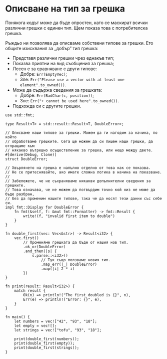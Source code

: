 # Описване на тип за грешка 

Понякога кодът може да бъде опростен, като се маскират всички различни грешки
с единен тип. Щем показа това с потребителска грешка.

Ръждьо ни позволява да описваме собствени типове за грешки. Ето общите
изисквания за „добър” тип грешка:

* Представя различни грешки чрез еднакъв тип;
* Показва приятни на вид съобщения за грешка;
* Лесен е за сравняване с други типове:
    - Добре: `Err(EmptyVec)`;
    - Зле: `Err("Please use a vector with at least one element".to_owned())`.
* Може да съдържа сведения за грешката:
    - Добре: `Err(BadChar(c, position))`;
    - Зле: `Err("+ cannot be used here".to_owned())`.
* Подхожда си с другите грешки.

```rust,editable
use std::fmt;

type Result<T> = std::result::Result<T, DoubleError>;

// Описваме наши типове за грешки. Можем да ги нагодим за начина, по който
// обработваме грешките. Сега ще можем да си пишем наши грешки, да отпращаме към
// някакво вътрешно осъществление за грешка, или нещо между двете.
#[derive(Debug, Clone)]
struct DoubleError;

// Хвърлянето на грешка е напълно отделно от това как се показва.
// Не се притеснявайте, ако имате сложна логика в начина на показване.
//
// Забележете, че не съхраняваме никакви допълнителни сведения за грешките.
// Това означава, че не можем да потвърдим точно кой низ не може да бъде разбран,
// без да променим нашите типове, така че да носят тези данни със себе си.
impl fmt::Display for DoubleError {
    fn fmt(&self, f: &mut fmt::Formatter) -> fmt::Result {
        write!(f, "invalid first item to double")
    }
}

fn double_first(vec: Vec<&str>) -> Result<i32> {
    vec.first()
        // Променяме грешката да бъде от нашия нов тип.
        .ok_or(DoubleError)
        .and_then(|s| {
            s.parse::<i32>()
                // Тук също ползваме новия тип.
                .map_err(|_| DoubleError)
                .map(|i| 2 * i)
        })
}

fn print(result: Result<i32>) {
    match result {
        Ok(n) => println!("The first doubled is {}", n),
        Err(e) => println!("Error: {}", e),
    }
}

fn main() {
    let numbers = vec!["42", "93", "18"];
    let empty = vec![];
    let strings = vec!["tofu", "93", "18"];

    print(double_first(numbers));
    print(double_first(empty));
    print(double_first(strings));
}
```
